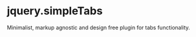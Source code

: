 jquery.simpleTabs
=================

Minimalist, markup agnostic and design free plugin for tabs functionality.

